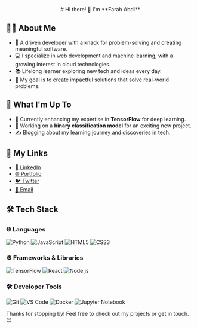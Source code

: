 <div align='center'># Hi there! 👋  I'm **Farah Abdi**  </div>

## 🙋‍♂️ About Me  
- 🌟 A driven developer with a knack for problem-solving and creating meaningful software.  
- 💻 I specialize in web development and machine learning, with a growing interest in cloud technologies.  
- 📚 Lifelong learner exploring new tech and ideas every day.  
- 🎯 My goal is to create impactful solutions that solve real-world problems.  

## 🚀 What I'm Up To  
- 🌱 Currently enhancing my expertise in **TensorFlow** for deep learning.  
- 🔭 Working on a **binary classification model** for an exciting new project.  
- ✍️ Blogging about my learning journey and discoveries in tech.  

## 🔗 My Links  
- [💼 LinkedIn](https://www.linkedin.com/in/your-profile)  
- [🌐 Portfolio](https://your-portfolio-url.com)  
- [🐦 Twitter](https://twitter.com/your-handle)  
- [📧 Email](mailto:your-email@example.com)  

## 🛠️ Tech Stack  

### 🌐 Languages  
![Python](https://img.shields.io/badge/-Python-3776AB?style=flat-square&logo=python&logoColor=white) ![JavaScript](https://img.shields.io/badge/-JavaScript-F7DF1E?style=flat-square&logo=javascript&logoColor=black) ![HTML5](https://img.shields.io/badge/-HTML5-E34F26?style=flat-square&logo=html5&logoColor=white) ![CSS3](https://img.shields.io/badge/-CSS3-1572B6?style=flat-square&logo=css3&logoColor=white)  

### ⚙️ Frameworks & Libraries  
![TensorFlow](https://img.shields.io/badge/-TensorFlow-FF6F00?style=flat-square&logo=tensorflow&logoColor=white) ![React](https://img.shields.io/badge/-React-61DAFB?style=flat-square&logo=react&logoColor=black) ![Node.js](https://img.shields.io/badge/-Node.js-339933?style=flat-square&logo=node.js&logoColor=white)  

### 🛠️ Developer Tools  
![Git](https://img.shields.io/badge/-Git-F05032?style=flat-square&logo=git&logoColor=white) ![VS Code](https://img.shields.io/badge/-Visual%20Studio%20Code-007ACC?style=flat-square&logo=visual-studio-code&logoColor=white) ![Docker](https://img.shields.io/badge/-Docker-2496ED?style=flat-square&logo=docker&logoColor=white) ![Jupyter Notebook](https://img.shields.io/badge/-Jupyter-ORANGE?style=flat-square&logo=jupyter&logoColor=white)  

Thanks for stopping by! Feel free to check out my projects or get in touch. 😊  

